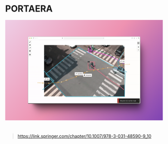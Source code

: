 # PORTAERA

<p align="center">
  <img src="assets/portaera.png" alt="portaera" width="640" height="320" />
</p>

<h1></h1>

> https://link.springer.com/chapter/10.1007/978-3-031-48590-9_10
